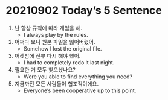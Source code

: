# 20210902 Today’s 5 Sentence



1. 난 항상 규칙에 따라 게임을 해.
   - I always play by the rules.
2. 어쩌다 보니 원본 파일을 잃어버렸어.
   - Somehow I lost the original file.
3. 어젯밤에 전부 다시 해야 했어.
   - I had to completely redo it last night.
4. 필요한 거 모두 찾으셨나요?
   - Were you able to find everything you need?
5. 지금까진 모든 사람들이 협조적이에요.
   - Everyone’s been cooperative up to this point.